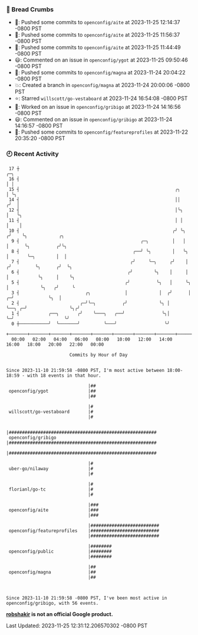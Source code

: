 ### 🍞 Bread Crumbs

 * 🚢: Pushed some commits to `openconfig/aite` at 2023-11-25 12:14:37 -0800 PST
 * 🚢: Pushed some commits to `openconfig/aite` at 2023-11-25 11:56:37 -0800 PST
 * 🚢: Pushed some commits to `openconfig/aite` at 2023-11-25 11:44:49 -0800 PST
 * 😃: Commented on an issue in `openconfig/ygot` at 2023-11-25 09:50:46 -0800 PST
 * 🚢: Pushed some commits to `openconfig/magna` at 2023-11-24 20:04:22 -0800 PST
 * 💥: Created a branch in `openconfig/magna` at 2023-11-24 20:00:06 -0800 PST
 * ⭐️: Starred `willscott/go-vestaboard` at 2023-11-24 16:54:08 -0800 PST
 * 👀: Worked on an issue in `openconfig/gribigo` at 2023-11-24 14:16:56 -0800 PST
 * 😃: Commented on an issue in `openconfig/gribigo` at 2023-11-24 14:16:57 -0800 PST
 * 🚢: Pushed some commits to `openconfig/featureprofiles` at 2023-11-22 20:35:20 -0800 PST

### 🕘 Recent Activity
```
 17 ┼                                                                            ╭─╮
 16 ┤                                                                            │ │
 15 ┤                                                           ╭╮               │ ╰╮
 14 ┤                                                           ││              ╭╯  │
 12 ┤                                                           │╰╮             │   ╰╮
 11 ┤                                                           │ │             │    │
 10 ┤                                                          ╭╯ ╰╮           ╭╯    ╰╮            ╭╮
  9 ┤                                              ╭─╮         │   │           │      ╰╮          ╭╯╰╮
  8 ┤                                           ╭──╯ ╰╮        │   ╰╮          │       ╰─╮        │  │
  7 ┤                                          ╭╯     ╰─╮     ╭╯    │         ╭╯         ╰╮      ╭╯  ╰╮
  6 ┤                                         ╭╯        ╰╮    │     │         │           ╰╮     │    ╰╮
  5 ┤                                        ╭╯          ╰╮   │     ╰╮        │            ╰╮   ╭╯     ╰
  3 ┤                         ╭╮             │            │  ╭╯      │      ╭─╯             ╰╮  │
  2 ┤                       ╭─╯╰─╮          ╭╯            ╰╮ │       ╰──╮ ╭─╯                ╰╮╭╯
  1 ┤           ╭──╮       ╭╯    ╰───╮   ╭──╯              ╰╮│          ╰─╯                   ╰╯
  0 ┼───────────╯  ╰───────╯         ╰───╯                  ╰╯
    +───────+───────+───────+───────+───────+───────+───────+───────+───────+───────+───────+───────+────
  00:00   02:00   04:00   06:00   08:00   10:00   12:00   14:00   16:00   18:00   20:00   22:00   00:00   

						Commits by Hour of Day


Since 2023-11-10 21:59:58 -0800 PST, I'm most active between 18:00-18:59 - with 18 events in that hour.

```



```
                               |##
 openconfig/ygot               |##
                               |##

                               |#
 willscott/go-vestaboard       |#
                               |#

                               |########################################################
 openconfig/gribigo            |########################################################
                               |########################################################

                               |#
 uber-go/nilaway               |#
                               |#

                               |#
 florianl/go-tc                |#
                               |#

                               |###
 openconfig/aite               |###
                               |###

                               |##########################
 openconfig/featureprofiles    |##########################
                               |##########################

                               |########
 openconfig/public             |########
                               |########

                               |##
 openconfig/magna              |##
                               |##



Since 2023-11-10 21:59:58 -0800 PST, I've been most active in openconfig/gribigo, with 56 events.

```
**[robshakir](mailto:robjs@google.com) is not an official Google product.**  


Last Updated: 2023-11-25 12:31:12.206570302 -0800 PST
